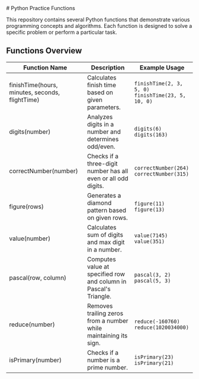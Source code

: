 <!DOCTYPE html>
<html lang="en">
<head>
<meta charset="UTF-8">
<meta name="viewport" content="width=device-width, initial-scale=1.0">
# Python Practice Functions

This repository contains several Python functions that demonstrate various programming concepts and algorithms. Each function is designed to solve a specific problem or perform a particular task.

## Functions Overview

</head>
<body>
<table id="readme-table">
  <thead>
    <tr>
      <th>Function Name</th>
      <th>Description</th>
      <th>Example Usage</th>
    </tr>
  </thead>
  <tbody>
    <tr>
      <td>finishTime(hours, minutes, seconds, flightTime)</td>
      <td>Calculates finish time based on given parameters.</td>
      <td><code>finishTime(2, 3, 5, 0)</code><br><code>finishTime(23, 5, 10, 0)</code></td>
    </tr>
    <tr>
      <td>digits(number)</td>
      <td>Analyzes digits in a number and determines odd/even.</td>
      <td><code>digits(6)</code><br><code>digits(163)</code></td>
    </tr>
    <tr>
      <td>correctNumber(number)</td>
      <td>Checks if a three-digit number has all even or all odd digits.</td>
      <td><code>correctNumber(264)</code><br><code>correctNumber(315)</code></td>
    </tr>
    <tr>
      <td>figure(rows)</td>
      <td>Generates a diamond pattern based on given rows.</td>
      <td><code>figure(11)</code><br><code>figure(13)</code></td>
    </tr>
    <tr>
      <td>value(number)</td>
      <td>Calculates sum of digits and max digit in a number.</td>
      <td><code>value(7145)</code><br><code>value(351)</code></td>
    </tr>
    <tr>
      <td>pascal(row, column)</td>
      <td>Computes value at specified row and column in Pascal's Triangle.</td>
      <td><code>pascal(3, 2)</code><br><code>pascal(5, 3)</code></td>
    </tr>
    <tr>
      <td>reduce(number)</td>
      <td>Removes trailing zeros from a number while maintaining its sign.</td>
      <td><code>reduce(-160760)</code><br><code>reduce(1020034000)</code></td>
    </tr>
    <tr>
      <td>isPrimary(number)</td>
      <td>Checks if a number is a prime number.</td>
      <td><code>isPrimary(23)</code><br><code>isPrimary(21)</code></td>
    </tr>
  </tbody>
</table>


</html>
